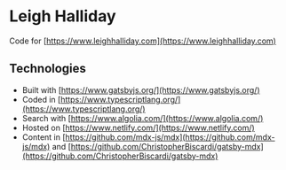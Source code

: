 # Leigh Halliday

Code for [https://www.leighhalliday.com](https://www.leighhalliday.com)

## Technologies

- Built with [https://www.gatsbyjs.org/](https://www.gatsbyjs.org/)
- Coded in [https://www.typescriptlang.org/](https://www.typescriptlang.org/)
- Search with [https://www.algolia.com/](https://www.algolia.com/)
- Hosted on [https://www.netlify.com/](https://www.netlify.com/)
- Content in [https://github.com/mdx-js/mdx](https://github.com/mdx-js/mdx) and [https://github.com/ChristopherBiscardi/gatsby-mdx](https://github.com/ChristopherBiscardi/gatsby-mdx)
